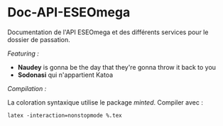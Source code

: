 # Doc-API-ESEOmega
Documentation de l'API ESEOmega et des différents services pour le dossier de passation.

_Featuring :_

- **Naudey** is gonna be the day that they're gonna throw it back to you
- **Sodonasi** qui n'appartient Katoa

_Compilation :_

La coloration syntaxique utilise le package *minted*. Compiler avec :

`latex -interaction=nonstopmode %.tex`